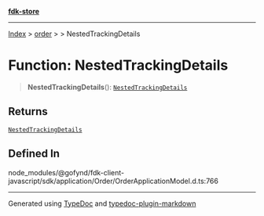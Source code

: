 [**fdk-store**](../../../README.md)
***

[Index](../../../API.md) > [order](../../README.md) > [<internal>](../README.md) > NestedTrackingDetails

# Function: NestedTrackingDetails

> **NestedTrackingDetails**(): [`NestedTrackingDetails`](../type-aliases/type-alias.NestedTrackingDetails.md)

## Returns

[`NestedTrackingDetails`](../type-aliases/type-alias.NestedTrackingDetails.md)

## Defined In

node\_modules/@gofynd/fdk-client-javascript/sdk/application/Order/OrderApplicationModel.d.ts:766

***
Generated using [TypeDoc](https://typedoc.org/) and [typedoc-plugin-markdown](https://www.npmjs.com/package/typedoc-plugin-markdown)
